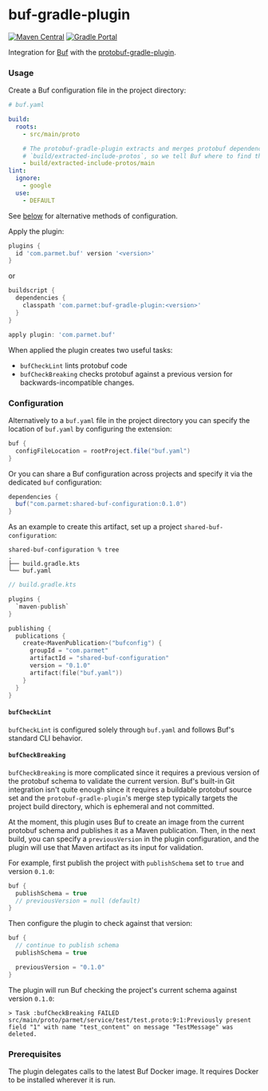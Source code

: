 # buf-gradle-plugin

[![Maven Central](https://img.shields.io/maven-central/v/com.parmet/buf-gradle-plugin)](https://search.maven.org/artifact/com.parmet/buf-gradle-plugin)
[![Gradle Portal](https://img.shields.io/maven-metadata/v/https/plugins.gradle.org/m2/com/parmet/buf-gradle-plugin/maven-metadata.xml.svg?label=gradle-portal&color=yellowgreen)](https://plugins.gradle.org/plugin/com.parmet.buf)

Integration for [Buf](https://github.com/bufbuild/buf) with the
[protobuf-gradle-plugin](https://github.com/google/protobuf-gradle-plugin).

### Usage

Create a Buf configuration file in the project directory:

``` yaml
# buf.yaml

build:
  roots:
    - src/main/proto

    # The protobuf-gradle-plugin extracts and merges protobuf dependencies to
    # `build/extracted-include-protos`, so we tell Buf where to find them.
    - build/extracted-include-protos/main
lint:
  ignore:
    - google
  use:
    - DEFAULT
```

See [below](#configuration) for alternative methods of configuration.

Apply the plugin:

``` groovy
plugins {
  id 'com.parmet.buf' version '<version>'
}
```

or

``` groovy
buildscript {
  dependencies {
    classpath 'com.parmet:buf-gradle-plugin:<version>'
  }
}

apply plugin: 'com.parmet.buf'
```

When applied the plugin creates two useful tasks:
- `bufCheckLint` lints protobuf code
- `bufCheckBreaking` checks protobuf against a previous version for
backwards-incompatible changes.

### Configuration

Alternatively to a `buf.yaml` file in the project directory you can specify the
location of `buf.yaml` by configuring the extension: 

``` groovy
buf {
  configFileLocation = rootProject.file("buf.yaml")
}
```

Or you can share a Buf configuration across projects and specify it via the
dedicated `buf` configuration:

``` groovy
dependencies {
  buf("com.parmet:shared-buf-configuration:0.1.0")
}
```

As an example to create this artifact, set up a project `shared-buf-configuration`:

```
shared-buf-configuration % tree
.
├── build.gradle.kts
└── buf.yaml
``` 

``` kotlin
// build.gradle.kts

plugins {
  `maven-publish`
}

publishing {
  publications {
    create<MavenPublication>("bufconfig") {
      groupId = "com.parmet"
      artifactId = "shared-buf-configuration"
      version = "0.1.0"
      artifact(file("buf.yaml"))
    }
  }
}
```

#### `bufCheckLint`

`bufCheckLint` is configured solely through `buf.yaml` and follows Buf's
standard CLI behavior.

#### `bufCheckBreaking`

`bufCheckBreaking` is more complicated since it requires a previous version of
the protobuf schema to validate the current version. Buf's built-in Git
integration isn't quite enough since it requires a buildable protobuf source set
and the `protobuf-gradle-plugin`'s merge step typically targets the project
build directory, which is ephemeral and not committed.

At the moment, this plugin uses Buf to create an image from the current protobuf
schema and publishes it as a Maven publication. Then, in the next build, you can
specify a `previousVersion` in the plugin configuration, and the plugin will use
that Maven artifact as its input for validation.

For example, first publish the project with `publishSchema` set to `true` and
version `0.1.0`:

``` groovy
buf {
  publishSchema = true
  // previousVersion = null (default)
}
```

Then configure the plugin to check against that version:

```groovy
buf {
  // continue to publish schema
  publishSchema = true

  previousVersion = "0.1.0"
}
```

The plugin will run Buf checking the project's current schema against
version `0.1.0`:

```
> Task :bufCheckBreaking FAILED
src/main/proto/parmet/service/test/test.proto:9:1:Previously present field "1" with name "test_content" on message "TestMessage" was deleted.
```

### Prerequisites

The plugin delegates calls to the latest Buf Docker image. It requires
Docker to be installed wherever it is run.
